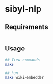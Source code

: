 # sibyl-nlp

## Requirements
```bash
```

## Usage
```bash
## View commands
make

## Run
make wiki-embedder
```
